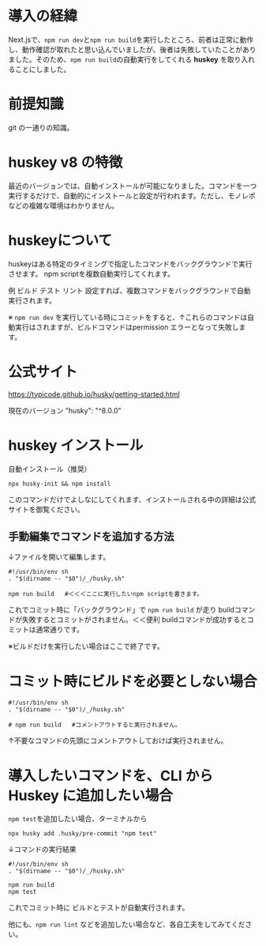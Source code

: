 <!--
title:   基本的な使い方 huskey v8 コミット時に自動ビルド or 自動テスト 失敗時にコミットは実行されない。 成功時は通常通り。
tags:    huskey
id:      217ae8fc036e605e0482
private: false
-->
# 導入の経緯

Next.jsで、`npm run dev`と`npm run build`を実行したところ、前者は正常に動作し、動作確認が取れたと思い込んでいましたが、後者は失敗していたことがありました。そのため、`npm run build`の自動実行をしてくれる **huskey** を取り入れることにしました。



# 前提知識
git の一通りの知識。



# huskey v8 の特徴

最近のバージョンでは、自動インストールが可能になりました。コマンドを一つ実行するだけで、自動的にインストールと設定が行われます。ただし、モノレポなどの複雑な環境はわかりません。



# huskeyについて

huskeyはある特定のタイミングで指定したコマンドをバックグラウンドで実行させます。
npm scriptを複数自動実行してくれます。

例
ビルド
テスト
リント
設定すれば、複数コマンドをバックグラウンドで自動実行されます。

※ `npm run dev` を実行している時にコミットをすると、↑これらのコマンドは自動実行はされますが、ビルドコマンドはpermission エラーとなって失敗します。



# 公式サイト

https://typicode.github.io/husky/getting-started.html

現在のバージョン
"husky": "^8.0.0"



# huskey インストール

自動インストール（推奨）

```
npx husky-init && npm install

```

このコマンドだけでよしなにしてくれます、インストールされる中の詳細は公式サイトを御覧ください。



## 手動編集でコマンドを追加する方法

↓ファイルを開いて編集します。

```.husky\pre-commit
#!/usr/bin/env sh
. "$(dirname -- "$0")/_/husky.sh"

npm run build   #＜＜＜ここに実行したいnpm scriptを書きます。

```

これでコミット時に「バックグラウンド」で `npm run build` が走り
buildコマンドが失敗するとコミットがされません。＜＜便利
buildコマンドが成功するとコミットは通常通りです。

※ビルドだけを実行したい場合はここで終了です。



# コミット時にビルドを必要としない場合

```.husky\pre-commit
#!/usr/bin/env sh
. "$(dirname -- "$0")/_/husky.sh"

# npm run build   #コメントアウトすると実行されません。

```

↑不要なコマンドの先頭にコメントアウトしておけば実行されません。



# 導入したいコマンドを、CLI から Huskey に追加したい場合

`npm test`を追加したい場合、ターミナルから

```terminal
npx husky add .husky/pre-commit "npm test"

```

↓コマンドの実行結果

```.husky\pre-commit
#!/usr/bin/env sh
. "$(dirname -- "$0")/_/husky.sh"

npm run build
npm test

```

これでコミット時に ビルドとテストが自動実行されます。

他にも、`npm run lint` などを追加したい場合など、各自工夫をしてみてください。